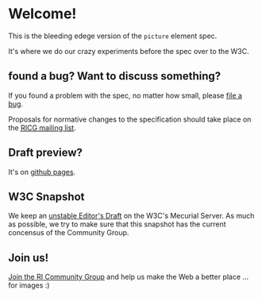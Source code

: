 # Welcome! 
This is the bleeding edege version of the ```picture``` element spec.

It's where we do our crazy experiments before the spec over to the W3C. 

## found a bug? Want to discuss something? 
If you found a problem with the spec, no matter how small, please [file a bug](https://github.com/ResponsiveImagesCG/picture-element/issues).  

Proposals for normative changes to the specification should take place on the <a href="public-respimg@w3.org"><abbr title="Responsive Images Community Group">RICG mailing list</a>.

## Draft preview? 
It's on [github pages](http://responsiveimagescg.github.com/picture-element/). 

## W3C Snapshot
We keep an [unstable Editor's Draft](http://dvcs.w3.org/hg/html-proposals/raw-file/tip/responsive-images/responsive-images.html) on the W3C's Mecurial Server. As much as possible, we try to make sure that this snapshot has the current concensus of the Community Group. 

## Join us!
[Join the RI Community Group](http://www.w3.org/community/respimg/) and help us make the Web a better place ... for images :) 